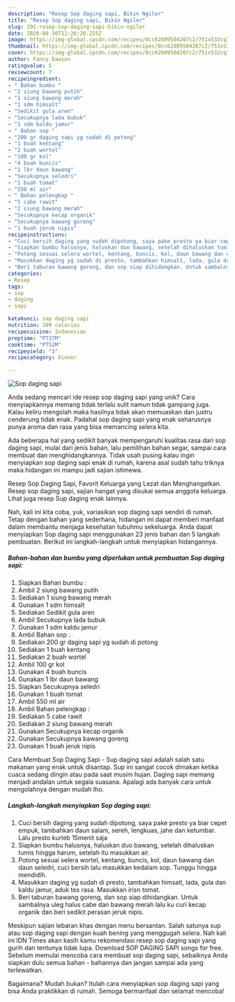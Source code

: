 ```yaml
---
description: "Resep Sop daging sapi, Bikin Ngiler"
title: "Resep Sop daging sapi, Bikin Ngiler"
slug: 191-resep-sop-daging-sapi-bikin-ngiler
date: 2020-08-30T11:26:20.225Z
image: https://img-global.cpcdn.com/recipes/0cc62809504207c2/751x532cq70/sop-daging-sapi-foto-resep-utama.jpg
thumbnail: https://img-global.cpcdn.com/recipes/0cc62809504207c2/751x532cq70/sop-daging-sapi-foto-resep-utama.jpg
cover: https://img-global.cpcdn.com/recipes/0cc62809504207c2/751x532cq70/sop-daging-sapi-foto-resep-utama.jpg
author: Fanny Dawson
ratingvalue: 5
reviewcount: 7
recipeingredient:
- " Bahan bumbu "
- "2 siung bawang putih"
- "1 siung bawang merah"
- "1 sdm himsalt"
- "Sedikit gula aren"
- "Secukupnya lada bubuk"
- "1 sdm kaldu jamur"
- " Bahan sop "
- "200 gr daging sapi yg sudah di potong"
- "1 buah kentang"
- "2 buah wortel"
- "100 gr kol"
- "4 buah buncis"
- "1 lbr daun bawang"
- "Secukupnya seledri"
- "1 buah tomat"
- "550 ml air"
- " Bahan pelengkap "
- "5 cabe rawit"
- "2 siung bawang merah"
- "Secukupnya kecap organik"
- "Secukupnya bawang goreng"
- "1 buah jeruk nipis"
recipeinstructions:
- "Cuci bersih daging yang sudah dipotong, saya pake presto ya biar cepet empuk, tambahkan daun salam, sereh, lengkuas, jahe dan ketumbar. Lalu presto kurleb 15menit saja"
- "Siapkan bumbu halusnya, haluskan duo bawang, setelah dihaluskan tumis hingga harum, setelah itu masukkan air."
- "Potong sesuai selera wortel, kentang, buncis, kol, daun bawang dan daun seledri, cuci bersih lalu masukkan kedalam sop. Tunggu hingga mendidih."
- "Masukkan daging yg sudah di presto, tambahkan himsalt, lada, gula dan kaldu jamur, aduk tes rasa. Masukkan irisn tomat."
- "Beri taburan bawang goreng, dan sop siap dihidangkan. Untuk sambalnya uleg halus cabe dan bawang merah lalu ku curi kecap organik dan beri sedikit perasan jeruk nipis."
categories:
- Resep
tags:
- sop
- daging
- sapi

katakunci: sop daging sapi 
nutrition: 209 calories
recipecuisine: Indonesian
preptime: "PT37M"
cooktime: "PT52M"
recipeyield: "3"
recipecategory: Dinner

---
```



![Sop daging sapi](https://img-global.cpcdn.com/recipes/0cc62809504207c2/751x532cq70/sop-daging-sapi-foto-resep-utama.jpg)

Anda sedang mencari ide resep sop daging sapi yang unik? Cara menyiapkannya memang tidak terlalu sulit namun tidak gampang juga. Kalau keliru mengolah maka hasilnya tidak akan memuaskan dan justru cenderung tidak enak. Padahal sop daging sapi yang enak seharusnya punya aroma dan rasa yang bisa memancing selera kita.

Ada beberapa hal yang sedikit banyak mempengaruhi kualitas rasa dari sop daging sapi, mulai dari jenis bahan, lalu pemilihan bahan segar, sampai cara membuat dan menghidangkannya. Tidak usah pusing kalau ingin menyiapkan sop daging sapi enak di rumah, karena asal sudah tahu triknya maka hidangan ini mampu jadi sajian istimewa.

Resep Sop Daging Sapi, Favorit Keluarga yang Lezat dan Menghangatkan. Resep sop daging sapi, sajian hangat yang disukai semua anggota keluarga. Lihat juga resep Sup daging enak lainnya.


Nah, kali ini kita coba, yuk, variasikan sop daging sapi sendiri di rumah. Tetap dengan bahan yang sederhana, hidangan ini dapat memberi manfaat dalam membantu menjaga kesehatan tubuhmu sekeluarga. Anda dapat menyiapkan Sop daging sapi menggunakan 23 jenis bahan dan 5 langkah pembuatan. Berikut ini langkah-langkah untuk menyiapkan hidangannya.

<!--inarticleads1-->

##### Bahan-bahan dan bumbu yang diperlukan untuk pembuatan Sop daging sapi:

1. Siapkan  Bahan bumbu :
1. Ambil 2 siung bawang putih
1. Sediakan 1 siung bawang merah
1. Gunakan 1 sdm himsalt
1. Sediakan Sedikit gula aren
1. Ambil Secukupnya lada bubuk
1. Gunakan 1 sdm kaldu jamur
1. Ambil  Bahan sop :
1. Sediakan 200 gr daging sapi yg sudah di potong
1. Sediakan 1 buah kentang
1. Sediakan 2 buah wortel
1. Ambil 100 gr kol
1. Gunakan 4 buah buncis
1. Gunakan 1 lbr daun bawang
1. Siapkan Secukupnya seledri
1. Gunakan 1 buah tomat
1. Ambil 550 ml air
1. Ambil  Bahan pelengkap :
1. Sediakan 5 cabe rawit
1. Sediakan 2 siung bawang merah
1. Gunakan Secukupnya kecap organik
1. Gunakan Secukupnya bawang goreng
1. Gunakan 1 buah jeruk nipis


Cara Membuat Sop Daging Sapi - Sup daging sapi adalah salah satu makanan yang enak untuk disantap. Sup ini sangat cocok dimakan ketika cuaca sedang dingin atau pada saat musim hujan. Daging sapi memang menjadi andalan untuk segala suasana. Apalagi ada banyak cara untuk mengolahnya dengan mudah lho. 

<!--inarticleads2-->

##### Langkah-langkah menyiapkan Sop daging sapi:

1. Cuci bersih daging yang sudah dipotong, saya pake presto ya biar cepet empuk, tambahkan daun salam, sereh, lengkuas, jahe dan ketumbar. Lalu presto kurleb 15menit saja
1. Siapkan bumbu halusnya, haluskan duo bawang, setelah dihaluskan tumis hingga harum, setelah itu masukkan air.
1. Potong sesuai selera wortel, kentang, buncis, kol, daun bawang dan daun seledri, cuci bersih lalu masukkan kedalam sop. Tunggu hingga mendidih.
1. Masukkan daging yg sudah di presto, tambahkan himsalt, lada, gula dan kaldu jamur, aduk tes rasa. Masukkan irisn tomat.
1. Beri taburan bawang goreng, dan sop siap dihidangkan. Untuk sambalnya uleg halus cabe dan bawang merah lalu ku curi kecap organik dan beri sedikit perasan jeruk nipis.


Meskipun sajian lebaran khas dengan menu bersantan. Salah satunya sup atau sop daging sapi dengan kuah bening yang menggugah selera. Nah kali ini IDN Times akan kasih kamu rekomendasi resep sop daging sapi yang gurih dan tentunya tidak lupa. Download SOP DAGING SAPI songs for free. Sebelum memulai mencoba cara membuat sop daging sapi, sebaiknya Anda siapkan dulu semua bahan - bahannya dan jangan sampai ada yang terlewatkan. 

Bagaimana? Mudah bukan? Itulah cara menyiapkan sop daging sapi yang bisa Anda praktikkan di rumah. Semoga bermanfaat dan selamat mencoba!

